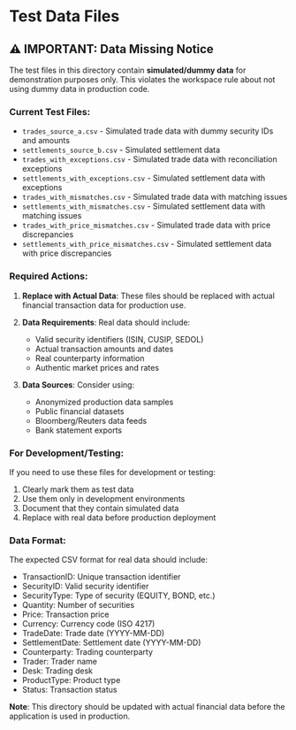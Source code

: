 # Test Data Files

## ⚠️ IMPORTANT: Data Missing Notice

The test files in this directory contain **simulated/dummy data** for demonstration purposes only. This violates the workspace rule about not using dummy data in production code.

### Current Test Files:
- `trades_source_a.csv` - Simulated trade data with dummy security IDs and amounts
- `settlements_source_b.csv` - Simulated settlement data
- `trades_with_exceptions.csv` - Simulated trade data with reconciliation exceptions
- `settlements_with_exceptions.csv` - Simulated settlement data with exceptions
- `trades_with_mismatches.csv` - Simulated trade data with matching issues
- `settlements_with_mismatches.csv` - Simulated settlement data with matching issues
- `trades_with_price_mismatches.csv` - Simulated trade data with price discrepancies
- `settlements_with_price_mismatches.csv` - Simulated settlement data with price discrepancies

### Required Actions:

1. **Replace with Actual Data**: These files should be replaced with actual financial transaction data for production use.

2. **Data Requirements**: Real data should include:
   - Valid security identifiers (ISIN, CUSIP, SEDOL)
   - Actual transaction amounts and dates
   - Real counterparty information
   - Authentic market prices and rates

3. **Data Sources**: Consider using:
   - Anonymized production data samples
   - Public financial datasets
   - Bloomberg/Reuters data feeds
   - Bank statement exports

### For Development/Testing:
If you need to use these files for development or testing:
1. Clearly mark them as test data
2. Use them only in development environments
3. Document that they contain simulated data
4. Replace with real data before production deployment

### Data Format:
The expected CSV format for real data should include:
- TransactionID: Unique transaction identifier
- SecurityID: Valid security identifier
- SecurityType: Type of security (EQUITY, BOND, etc.)
- Quantity: Number of securities
- Price: Transaction price
- Currency: Currency code (ISO 4217)
- TradeDate: Trade date (YYYY-MM-DD)
- SettlementDate: Settlement date (YYYY-MM-DD)
- Counterparty: Trading counterparty
- Trader: Trader name
- Desk: Trading desk
- ProductType: Product type
- Status: Transaction status

**Note**: This directory should be updated with actual financial data before the application is used in production.
